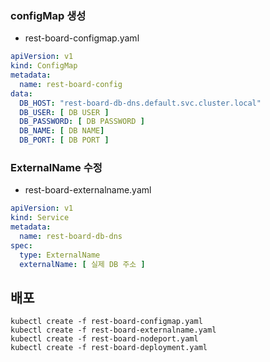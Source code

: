 ### configMap 생성

- rest-board-configmap.yaml

``` yaml
apiVersion: v1
kind: ConfigMap
metadata:
  name: rest-board-config
data:
  DB_HOST: "rest-board-db-dns.default.svc.cluster.local"
  DB_USER: [ DB USER ]
  DB_PASSWORD: [ DB PASSWORD ]
  DB_NAME: [ DB NAME]
  DB_PORT: [ DB PORT ]
```

### ExternalName 수정 

- rest-board-externalname.yaml
``` yaml
apiVersion: v1
kind: Service
metadata:
  name: rest-board-db-dns
spec:
  type: ExternalName
  externalName: [ 실제 DB 주소 ]
```


## 배포

``` shell
kubectl create -f rest-board-configmap.yaml
kubectl create -f rest-board-externalname.yaml
kubectl create -f rest-board-nodeport.yaml
kubectl create -f rest-board-deployment.yaml
```
